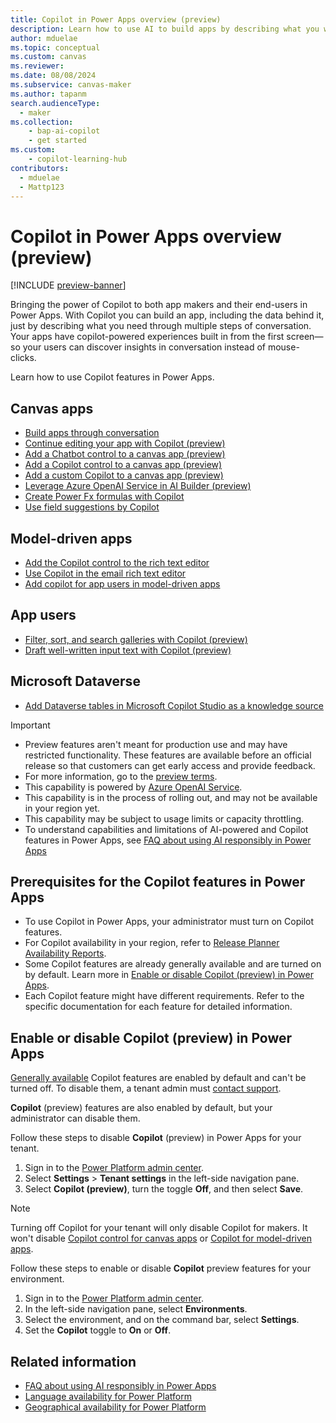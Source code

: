 ```yaml
---
title: Copilot in Power Apps overview (preview)
description: Learn how to use AI to build apps by describing what you want them to do with Copilot in Power Apps.
author: mduelae
ms.topic: conceptual
ms.custom: canvas
ms.reviewer: 
ms.date: 08/08/2024
ms.subservice: canvas-maker
ms.author: tapanm
search.audienceType: 
  - maker
ms.collection: 
    - bap-ai-copilot
    - get started
ms.custom:
    - copilot-learning-hub
contributors:
  - mduelae
  - Mattp123
---
```


# Copilot in Power Apps overview (preview)

[!INCLUDE [preview-banner](~/../shared-content/shared/preview-includes/preview-banner.md)]

Bringing the power of Copilot to both app makers and their end-users in Power Apps. With Copilot you can build an app, including the data behind it, just by describing what you need through multiple steps of conversation. Your apps have copilot-powered experiences built in from the first screen&mdash;so your users can discover insights in conversation instead of mouse-clicks.

Learn how to use Copilot features in Power Apps.

## Canvas apps

- [Build apps through conversation](ai-conversations-create-app.md)
- [Continue editing your app with Copilot (preview)](ai-edit-app.md)
- [Add a Chatbot control to a canvas app (preview)](add-ai-chatbot.md)
- [Add a Copilot control to a canvas app (preview)](add-ai-copilot.md)
- [Add a custom Copilot to a canvas app (preview)](add-custom-copilot.md)
- [Leverage Azure OpenAI Service in AI Builder (preview)](/ai-builder/prebuilt-azure-openai)
- [Create Power Fx formulas with Copilot](ai-formulas-formulabar.md)
- [Use field suggestions by Copilot](ai-field-suggestions.md)

## Model-driven apps

- [Add the Copilot control to the rich text editor](../model-driven-apps/copilot-control.md)
- [Use Copilot in the email rich text editor](../model-driven-apps/use-copilot-email-assist.md)
- [Add copilot for app users in model-driven apps](../model-driven-apps/add-ai-copilot.md)

## App users

- [Filter, sort, and search galleries with Copilot (preview)](../../user/smartgrid.md)
- [Draft well-written input text with Copilot (preview)](../../user/well-written-input-text-copilot.md)

## Microsoft Dataverse

- [Add Dataverse tables in Microsoft Copilot Studio as a knowledge source](/microsoft-copilot-studio/knowledge-add-existing-copilot#dataverse)

> [!IMPORTANT]
>
> - Preview features aren't meant for production use and may have restricted functionality. These features are available before an official release so that customers can get early access and provide feedback.
> - For more information, go to the [preview terms](https://go.microsoft.com/fwlink/?linkid=2173149).
> - This capability is powered by [Azure OpenAI Service](/azure/cognitive-services/openai/overview).
> - This capability is in the process of rolling out, and may not be available in your region yet.
> - This capability may be subject to usage limits or capacity throttling.
> - To understand capabilities and limitations of AI-powered and Copilot features in Power Apps, see [FAQ about using AI responsibly in Power Apps](../common/transparency-note.md)

## Prerequisites for the Copilot features in Power Apps

- To use Copilot in Power Apps, your administrator must turn on Copilot features.
- For Copilot availability in your region, refer to [Release Planner Availability Reports](https://releaseplans.microsoft.com/en-US/availability-reports/?report=copilotfeaturereport).
- Some Copilot features are already generally available and are turned on by default. Learn more in [Enable or disable Copilot (preview) in Power Apps](ai-overview.md#enable-or-disable-copilot-preview-in-power-apps).
- Each Copilot feature might have different requirements. Refer to the specific documentation for each feature for detailed information.

## Enable or disable Copilot (preview) in Power Apps

[Generally available](/power-platform/admin/general-availability-deployment) Copilot features are enabled by default and can't be turned off. To disable them, a tenant admin must [contact support](/power-platform/admin/get-help-support).

**Copilot** (preview) features are also enabled by default, but your administrator can disable them.

Follow these steps to disable **Copilot** (preview) in Power Apps for your tenant.

1. Sign in to the [Power Platform admin center](https://admin.powerplatform.microsoft.com/).
2. Select **Settings** > **Tenant settings** in the left-side navigation pane.
3. Select **Copilot (preview)**, turn the toggle **Off**, and then select **Save**.

> [!NOTE]
> Turning off Copilot for your tenant will only disable Copilot for makers. It won't disable [Copilot control for canvas apps](add-ai-copilot.md) or [Copilot for model-driven apps](../model-driven-apps/add-ai-copilot.md).

Follow these steps to enable or disable **Copilot** preview features for your environment.

1. Sign in to the [Power Platform admin center](https://admin.powerplatform.microsoft.com/).
2. In the left-side navigation pane, select **Environments**.
3. Select the environment, and on the command bar, select **Settings**.
4. Set the **Copilot** toggle to **On** or **Off**.

## Related information

- [FAQ about using AI responsibly in Power Apps](../common/transparency-note.md)
- [Language availability for Power Platform](https://dynamics.microsoft.com/availability-reports/languagereport/)
- [Geographical availability for Power Platform](https://dynamics.microsoft.com/availability-reports/georeport/)
